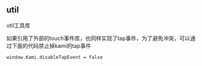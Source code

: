## util

util工具库

如果引用了外部的touch事件库，也同样实现了tap事件，为了避免冲突，可以通过下面的代码禁止掉kami的tap事件

```
window.Kami.disableTapEvent = false
```